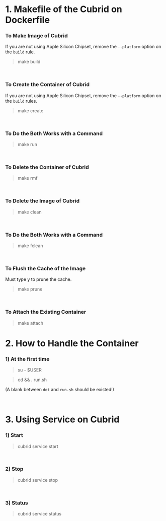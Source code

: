 # 1. Makefile of the Cubrid on Dockerfile

### To Make Image of Cubrid
If you are not using Apple Silicon Chipset, remove the `--platform` option on the `build` rule.
> make build

<br/>

### To Create the Container of Cubrid
If you are not using Apple Silicon Chipset, remove the `--platform` option on the `build` rules.
> make create

<br/>

### To Do the Both Works with a Command
> make run

<br/>

### To Delete the Container of Cubrid
> make rmf

<br/>

### To Delete the Image of Cubrid
> make clean

<br/>

### To Do the Both Works with a Command
> make fclean

<br/>

### To Flush the Cache of the Image
Must type y to prune the cache.
> make prune

<br/>

### To Attach the Existing Container
> make attach

# 2. How to Handle the Container
### 1) At the first time
> su - $USER

> cd && . run.sh

(A blank between `dot` and `run.sh` should be existed!)

<br/>

# 3. Using Service on Cubrid

### 1) Start
> cubrid service start

<br/>

### 2) Stop
> cubrid service stop

<br/>

### 3) Status
> cubrid service status
